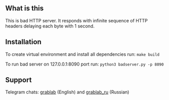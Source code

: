 ## What is this

This is bad HTTP server. It responds with infinite sequence of HTTP headers delaying each byte with 1 second.


## Installation

To create virtual environment and install all dependencies run: `make build`

To run bad server on 127.0.0.1:8090 port run: `python3 badserver.py -p 8090`


## Support

Telegram chats: [grablab](https://t.me/grablab) (English) and [grablab\_ru](https://t.me/grablab_ru) (Russian)
